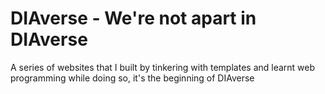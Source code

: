 # DIAverse - We're not apart in DIAverse

A series of websites that I built by tinkering with templates and learnt web programming while doing so, it's the beginning of DIAverse
